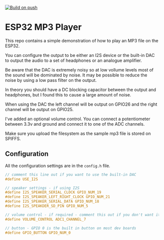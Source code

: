 [![Build on push](https://github.com/cgreening/esp32-play-mp3-demo/actions/workflows/build-test-on-push.yml/badge.svg)](https://github.com/cgreening/esp32-play-mp3-demo/actions/workflows/build-test-on-push.yml)

# ESP32 MP3 Player

This repo contains a simple demonstration of how to play an MP3 file on the ESP32.

You can configure the output to be either an I2S device or the built-in DAC to output the audio to a set of headphones or an analogue amplifier.

Be aware that the DAC is extremely noisy so at low vollume levels most of the sound will be dominated by noise. It may be possible to reduce the noise by using a low pass filter on the output.

In theory you should have a DC blocking capacitor between the output and headphones, but I found this to cause a large amount of noise.

When using the DAC the left channel will be output on GPIO26 and the right channel will be output on GPIO25.

I've added an optional volume control. You can connect a potentiometer between 3.3v and ground and connect it to one of the ADC channels.

Make sure you upload the filesystem as the sample mp3 file is stored on SPIFFS.

## Configuration

All the configuration settings are in the `config.h` file.

```c
// comment this line out if you want to use the built-in DAC
#define USE_I2S

// speaker settings - if using I2S
#define I2S_SPEAKER_SERIAL_CLOCK GPIO_NUM_19
#define I2S_SPEAKER_LEFT_RIGHT_CLOCK GPIO_NUM_21
#define I2S_SPEAKER_SERIAL_DATA GPIO_NUM_18
#define I2S_SPEAKDER_SD_PIN GPIO_NUM_5

// volume control - if required - comment this out if you don't want it
#define VOLUME_CONTROL ADC1_CHANNEL_7

// button - GPIO 0 is the built in button on most dev boards
#define GPIO_BUTTON GPIO_NUM_0
```
